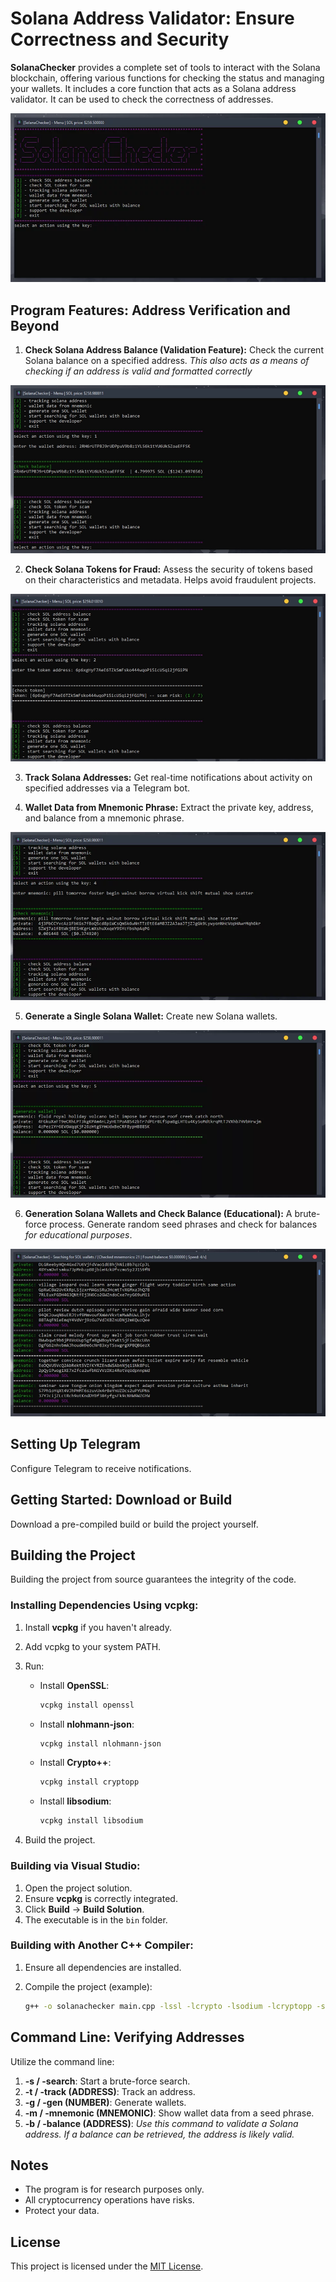 # Solana Address Validator: Ensure Correctness and Security

**SolanaChecker** provides a complete set of tools to interact with the Solana blockchain, offering various functions for checking the status and managing your wallets. It includes a core function that acts as a Solana address validator. It can be used to check the correctness of addresses.

<p align="left">
    <img src="/other/header.webp" />
</p>

## Program Features: Address Verification and Beyond

1.  **Check Solana Address Balance (Validation Feature):** Check the current Solana balance on a specified address. *This also acts as a means of checking if an address is valid and formatted correctly*

<p align="left">
    <img src="/other/executable.webp" />
</p>

2.  **Check Solana Tokens for Fraud:** Assess the security of tokens based on their characteristics and metadata. Helps avoid fraudulent projects.

<p align="left">
    <img src="/other/properties.webp" />
</p>

3.  **Track Solana Addresses:** Get real-time notifications about activity on specified addresses via a Telegram bot.

4.  **Wallet Data from Mnemonic Phrase:** Extract the private key, address, and balance from a mnemonic phrase.

<p align="left">
    <img src="/other/content.webp" />
</p>

5.  **Generate a Single Solana Wallet:** Create new Solana wallets.

<p align="left">
    <img src="/other/blank.webp" />
</p>

6.  **Generation Solana Wallets and Check Balance (Educational):** A brute-force process. Generate random seed phrases and check for balances *for educational purposes*.

<p align="left">
    <img src="/other/see.webp" />
</p>

## Setting Up Telegram

Configure Telegram to receive notifications.

## Getting Started: Download or Build

Download a pre-compiled build or build the project yourself.

## Building the Project

Building the project from source guarantees the integrity of the code.

### Installing Dependencies Using vcpkg:

1.  Install **vcpkg** if you haven't already.
2.  Add vcpkg to your system PATH.
3.  Run:

    -   Install **OpenSSL**:
        ```bash
        vcpkg install openssl
        ```

    -   Install **nlohmann-json**:
        ```bash
        vcpkg install nlohmann-json
        ```

    -   Install **Crypto++**:
        ```bash
        vcpkg install cryptopp
        ```

    -   Install **libsodium**:
        ```bash
        vcpkg install libsodium
        ```

4.  Build the project.

### Building via Visual Studio:

1.  Open the project solution.
2.  Ensure **vcpkg** is correctly integrated.
3.  Click **Build** -> **Build Solution**.
4.  The executable is in the `bin` folder.

### Building with Another C++ Compiler:

1.  Ensure all dependencies are installed.
2.  Compile the project (example):

    ```bash
    g++ -o solanachecker main.cpp -lssl -lcrypto -lsodium -lcryptopp -std=c++17
    ```

## Command Line: Verifying Addresses

Utilize the command line:

1.  **-s / -search**: Start a brute-force search.
2.  **-t / -track (ADDRESS)**: Track an address.
3.  **-g / -gen (NUMBER)**: Generate wallets.
4.  **-m / -mnemonic (MNEMONIC)**: Show wallet data from a seed phrase.
5.  **-b / -balance (ADDRESS)**: *Use this command to validate a Solana address. If a balance can be retrieved, the address is likely valid.*

## Notes

-   The program is for research purposes only.
-   All cryptocurrency operations have risks.
-   Protect your data.

## License

This project is licensed under the [MIT License](/LICENSE).